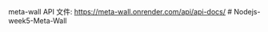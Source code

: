 meta-wall API 文件: https://meta-wall.onrender.com/api/api-docs/
 
 
#   N o d e j s - w e e k 5 - M e t a - W a l l  
 